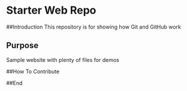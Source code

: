 # Starter Web Repo


##Introduction
This repository is for showing how Git and GitHub work

## Purpose

Sample website with plenty of files for demos

##How To Contribute

##End